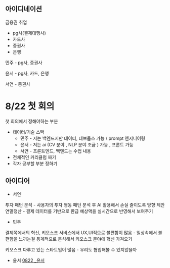 ## 아이디네이션

금융권 취업

- pg사(결제대행사)
- 카드사
- 증권사
- 은행

민주 - pg사, 증권사

윤서 - pg사, 카드, 은행

서연 - 증권사

# 8/22 첫 회의

첫 회의에서 정해야하는 부분

- 데이터/기술 스택
  - 민주 - 저는 백엔드지만 데이터, 데브옵스 가능 / prompt 엔지니어링
  - 윤서 - 저는 ai (CV 분야 , NLP 분야 조금 ) 가능 , 프론트 가능
  - 서연 - 프론트엔드, 백엔드는 수업 내용
- 전체적인 커리큘럼 짜기
- 각자 공부할 부분 정하기

## 아이디어

- 서연

투자 패턴 분석 - 사용자의 투자 행동 패턴 분석 후 AI 활용해서 손실 줄이도록 방향 제안
연말정산 - 결제 데이터를 기반으로 환급 예상액을 실시간으로 반영해서 보여주기

- 민주

결제쪽에서의 혁신, 키오스크 서비스에서 UX,UI적으로 불편함이 많음 - 일상속에서 불편함을 느끼는걸 통계적으로 분석해서 키오스크 분야에 혁신 가져오기

키오스크 다루고 있는 스타트업이 많음 - 우리도 협업해볼 수 있지않을까

- 윤서
  [0822 \_윤서 ](https://www.notion.so/0822-_-2572ec13dfb8807b9353e3792d26cf44?pvs=21)
